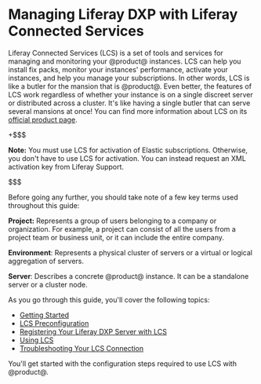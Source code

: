 # Managing Liferay DXP with Liferay Connected Services [](id=managing-liferay-with-liferay-connected-services)

Liferay Connected Services (LCS) is a set of tools and services for managing and
monitoring your @product@ instances. LCS can help you install fix packs, monitor
your instances' performance, activate your instances, and help you manage your
subscriptions. In other words, LCS is like a butler for the mansion that is
@product@. Even better, the features of LCS work regardless of whether your
instance is on a single discreet server or distributed across a cluster. It's
like having a single butler that can serve several mansions at once! You can
find more information about LCS on its 
[official product page](http://www.liferay.com/products/liferay-connected-services). 

+$$$

**Note:** You must use LCS for activation of Elastic subscriptions. Otherwise, 
you don't have to use LCS for activation. You can instead request an XML 
activation key from Liferay Support. 

$$$

Before going any further, you should take note of a few key terms used 
throughout this guide: 

**Project:** Represents a group of users belonging to a company or 
organization. For example, a project can consist of all the users from a 
project team or business unit, or it can include the entire company. 

**Environment**: Represents a physical cluster of servers or a virtual or
logical aggregation of servers. 

**Server**: Describes a concrete @product@ instance. It can be a standalone 
server or a cluster node. 

As you go through this guide, you'll cover the following topics: 

-   [Getting Started](/discover/deployment/-/knowledge_base/7-0/getting-started-with-lcs)
-   [LCS Preconfiguration](/discover/deployment/-/knowledge_base/7-0/lcs-preconfiguration)
-   [Registering Your Liferay DXP Server with LCS](/discover/deployment/-/knowledge_base/7-0/registering-your-dxp-server-with-lcs)
-   [Using LCS](/discover/deployment/-/knowledge_base/7-0/using-lcs)
-   [Troubleshooting Your LCS Connection](/discover/deployment/-/knowledge_base/7-0/troubleshooting-your-lcs-connection)

You'll get started with the configuration steps required to use LCS with 
@product@. 
